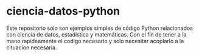 # ciencia-datos-python
Este repositorio solo son ejemplos simples de código Python relacionados con ciencia de datos, estadística y matemáticas. Con el fin de tener a la mano rapideamente el codigo necesario y solo necesitar acoplarlo a la cituacion necesaria.

